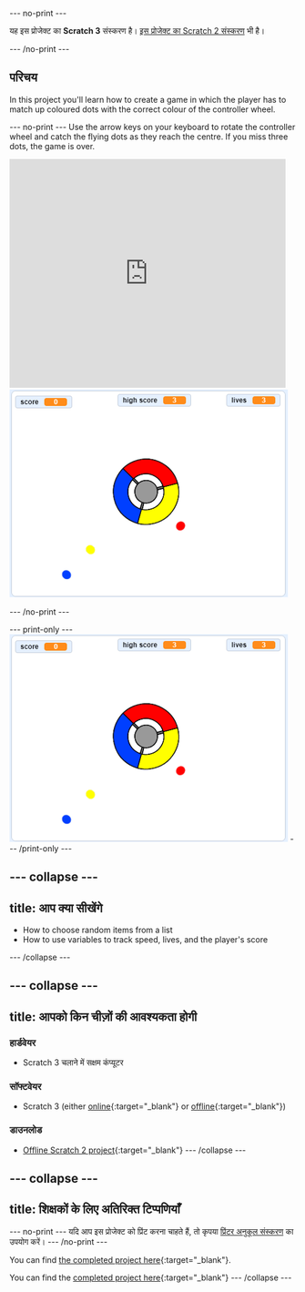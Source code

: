 \--- no-print \---

यह इस प्रोजेक्ट का **Scratch 3** संस्करण है। [इस प्रोजेक्ट का Scratch 2 संस्करण](https://projects.raspberrypi.org/en/projects/catch-the-dots-scratch2) भी है।

\--- /no-print \---

## परिचय

In this project you'll learn how to create a game in which the player has to match up coloured dots with the correct colour of the controller wheel.

\--- no-print \--- Use the arrow keys on your keyboard to rotate the controller wheel and catch the flying dots as they reach the centre. If you miss three dots, the game is over.

<div class="scratch-preview">
  <iframe allowtransparency="true" width="485" height="402" src="https://scratch.mit.edu/projects/embed/252923761/?autostart=false" frameborder="0" scrolling="no"></iframe>
  <img src="images/dots-final.png">
</div>

\--- /no-print \---

\--- print-only \--- ![Dots screenshot](images/dots-final.png) \--- /print-only \---

## \--- collapse \---

## title: आप क्या सीखेंगे

+ How to choose random items from a list
+ How to use variables to track speed, lives, and the player's score

\--- /collapse \---

## \--- collapse \---

## title: आपको किन चीज़ों की आवश्यकता होगी

### हार्डवेयर

+ Scratch 3 चलाने में सक्षम कंप्यूटर

### सॉफ्टवेयर

+ Scratch 3 (either [online](http://rpf.io/scratchon){:target="_blank"} or [offline](http://rpf.io/scratchoff){:target="_blank"})

### डाउनलोड

+ [Offline Scratch 2 project](http://rpf.io/p/en/catch-the-dots-go){:target="_blank"} \--- /collapse \---

## \--- collapse \---

## title: शिक्षकों के लिए अतिरिक्त टिप्पणियाँ

\--- no-print \--- यदि आप इस प्रोजेक्ट को प्रिंट करना चाहते हैं, तो कृपया [प्रिंटर अनुकूल संस्करण](https://projects.raspberrypi.org/en/projects/catch-the-dots/print) का उपयोग करें। \--- /no-print \---

You can find [the completed project here](http://rpf.io/p/en/catch-the-dots-get){:target="_blank"}.

You can find the [completed project here](https://scratch.mit.edu/projects/252923761/#editor){:target="_blank"} \--- /collapse \---